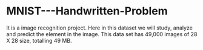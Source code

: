 # MNIST---Handwritten-Problem
It is a image recognition project. Here in this dataset we will study, analyze and predict the element in the image. This data set has 49,000 images of 28 X 28 size, totalling 49 MB.
